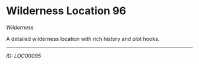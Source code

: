 # Wilderness Location 96

*Wilderness*

A detailed wilderness location with rich history and plot hooks.

---
*ID: LOC00095*